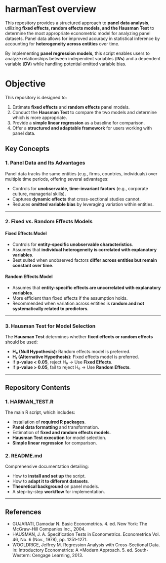 # harmanTest overview
This repository provides a structured approach to **panel data analysis**, utilizing **fixed effects, random effects models, and the Hausman Test** to determine the most appropriate econometric model for analyzing panel datasets. Panel data allows for improved accuracy in statistical inference by accounting for **heterogeneity across entities** over time.

By implementing **panel regression models**, this script enables users to analyze relationships between independent variables (**IVs**) and a dependent variable (**DV**) while handling potential omitted variable bias.


# Objective
This repository is designed to:
1. Estimate **fixed effects** and **random effects** panel models.
2. Conduct the **Hausman Test** to compare the two models and determine which is more appropriate.
3. Provide a **simple linear regression** as a baseline for comparison.
4. Offer a **structured and adaptable framework** for users working with panel data.

## Key Concepts

### **1. Panel Data and Its Advantages**
Panel data tracks the same entities (e.g., firms, countries, individuals) over multiple time periods, offering several advantages:
- Controls for **unobservable, time-invariant factors** (e.g., corporate culture, managerial skills).
- Captures **dynamic effects** that cross-sectional studies cannot.
- Reduces **omitted variable bias** by leveraging variation within entities.

---

### **2. Fixed vs. Random Effects Models**
#### **Fixed Effects Model**
- Controls for **entity-specific unobservable characteristics**.
- Assumes that **individual heterogeneity is correlated with explanatory variables**.
- Best suited when unobserved factors **differ across entities but remain constant over time**.

#### **Random Effects Model**
- Assumes that **entity-specific effects are uncorrelated with explanatory variables**.
- More efficient than fixed effects if the assumption holds.
- Recommended when variation across entities is **random and not systematically related to predictors**.

---

### **3. Hausman Test for Model Selection**
The **Hausman Test** determines whether **fixed effects or random effects** should be used:
- **H₀ (Null Hypothesis):** Random effects model is preferred.
- **H₁ (Alternative Hypothesis):** Fixed effects model is preferred.
- If **p-value < 0.05**, reject H₀ → Use **Fixed Effects**.
- If **p-value > 0.05**, fail to reject H₀ → Use **Random Effects**.

---

## Repository Contents

### 1. HARMAN_TEST.R
The main R script, which includes:
- Installation of **required R packages**.
- **Panel data formatting** and transformation.
- Estimation of **fixed and random effects models**.
- **Hausman Test execution** for model selection.
- **Simple linear regression** for comparison.

### 2. README.md
Comprehensive documentation detailing:
- How to **install and set up** the script.
- How to **adapt it to different datasets**.
- **Theoretical background** on panel models.
- A step-by-step **workflow** for implementation.

---
## References
- GUJARATI, Damodar N. Basic Econometrics. 4. ed. New York: The McGraw-Hill Companies Inc., 2004.
- HAUSMAN, J. A. Specification Tests in Econometrics. Econometrica Vol. 46, No. 6 (Nov., 1978), pp. 1251-1271.
- WOOLDRIGE, Jeffrey M. Regression Analysis with Cross-Sectional Data. In: Introductory Econometrics: A =Modern Approach. 5. ed. South-Western: Cengage Learning, 2013.
  
